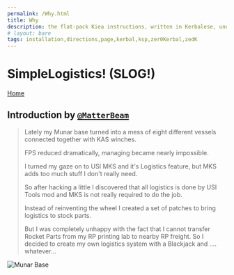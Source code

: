```yaml
---
permalink: /Why.html
title: Why
description: the flat-pack Kiea instructions, written in Kerbalese, unusally present
# layout: bare
tags: installation,directions,page,kerbal,ksp,zer0Kerbal,zedK
---
```


<!-- Why.md v1.1.0.0
SimpleLogistics! (SLOG!)
created: 01 Oct 2019
updated: 02 Mar 2022 -->

# SimpleLogistics! (SLOG!)

[Home](/index.md)

## Introduction by [`@MatterBeam`][matterbeam]

> Lately my Munar base turned into a mess of eight different vessels connected together with KAS winches.
>
> FPS reduced dramatically, managing became nearly impossible.
>
> I turned my gaze on to USI MKS and it's Logistics feature, but MKS adds too much stuff I don't really need.
>
> So after hacking a little I discovered that all logistics is done by USI Tools mod and MKS is not really required to do the job.
>
> Instead of reinventing the wheel I created a set of patches to bring logistics to stock parts.
>
> But I was completely unhappy with the fact that I cannot transfer Rocket Parts from my RP printing lab to nearby RP freight. So I decided to create my own logistics system with a Blackjack and .... whatever...

![Munar Base](https://i.imgur.com/PA05bBw.png)

[matterbeam]: https://forum.kerbalspaceprogram.com/index.php?/profile/133334-*/ "MatterBeam"

<!-- this file CC BY-NC-ND 3.0 Unported by zer0Kerbal -->